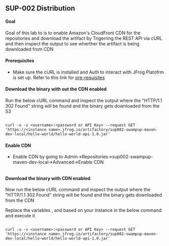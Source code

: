 ## SUP-002 Distribution 


#### Goal 
Goal of this lab to is to enable Amazon's CloudFront CDN for the repositories and download the artifact by Trigerring the REST API via cURL and then inspect the output to see wherther the artifact is being downloaded from CDN 


#### Prerequisites 

- Make sure the cURL is installed and Auth to interact with JFrog Platofrm is set up. Refer to this link for [pre-requisites](https://github.com/Krishnaj-jfrog/SwampUp2022/tree/main/sup002-distribution#requirements)


#### Download the binary with out the CDN enabled  

Run the below cURL command and inspect the output where the "HTTP/1.1 302 Found" string will be found and the binary gets downloaded from the S3 

```

curl -u -v <username>:<password or API Key> --request GET 'https://<instance name>.jfrog.io/artifactory/sup002-swampup-maven-dev-local/hello-world/hello-world-api-1.0.jar'

```


#### Enable CDN 

  - Enable CDN by going to Admin->Repositories->sup002-swampup-maven-dev-local->Advanced->Enable CDN 
       
       ![]()


#### Download the binary with  CDN enabled

Now run the below cURL command and inspect the output where the "HTTP/1.1 302 Found" string will be found and the binary gets downloaded from the CDN 
  
Replace the variables <username> , <password or API Key> and <instance name> based on your instance in the below command and execute it 

  
```

curl -u -v <username>:<password or API Key> --request GET 'https://<instance name>.jfrog.io/artifactory/sup002-swampup-maven-dev-local/hello-world/hello-world-api-1.0.jar'

```
  

